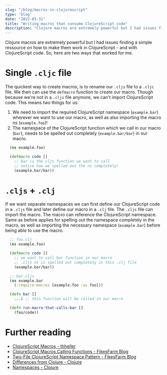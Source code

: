 ```yaml
---
slug: "/blog/macros-in-clojurescript"
type: 'blog'
date: "2022-03-31"
title: "Writing macros that consume ClojureScript code"
description: "Clojure macros are extremely powerful but I had issues finding a simple ressource on how to make them work in ClojureScript - and with ClojureScript code. So, here are two ways that worked for me."
---
```


Clojure macros are extremely powerful but I had issues finding a simple ressource on how to make them work in ClojureScript - and with ClojureScript code. So, here are two ways that worked for me.

# Single `.cljc` file
The quickest way to create macros, is to rename our `.cljs` file to a `.cljc` file. We then can use the `defmacro` function to create our macro. Though because we're not in a `.cljs` file anymore, we can't import ClojureScript code. This means two things for us:
1. We need to import the required ClojureScript namespace (`example.bar`) wherever we want to use our macro, as well as also importing the macro ns (`example.foo`)!
2. The namespace of the ClojureScript function which we call in our macro (`bar`), needs to be spelled out completely (`example.bar/bar`) in our macro.

```clojure
  (ns example.foo)

  (defmacro code []
    ;; bar is the cljs function we want to call
    ;; notice how we spelled out the ns completely!
    (example.bar/bar))
```
# `.cljs` + `.clj`
If we want separate namespaces we can first define our ClojureScript code in a `.cljs` file and later define our macro in a `.clj` file. The `.cljs` file can import the macro. The macro can reference the ClojureScript namespace. Same as before applies for spelling out the namespace completely in the macro, as well as importing the necessary namespace (`example.bar`) before being able to use the macro.
``` clojure
  ;; foo.clj
  (ns example.foo)

  (defmacro code []
    ;; we want to call bar function in our macro
    ;; .cljs ns is spelled out completely in this .clj file
    (example.bar/bar))

  ;; bar.cljs
  (ns example.bar
    (:require-macros [example.foo :as foo]))

  (defn bar []
    ...) ;; this function will be called in our macro

  (defn run-macro-that-calls-bar []
    (foo/code))
```
# Further reading
- [ClojureScript Macros - thheller](https://code.thheller.com/blog/shadow-cljs/2019/10/12/clojurescript-macros.html)
- [ClojureScript Macros Calling Functions - FikesFarm Blog](https://blog.fikesfarm.com/posts/2016-01-05-clojurescript-macros-calling-functions.html)
- [Two-File ClojureScript Namespace Pattern - FikesFarm Blog](https://blog.fikesfarm.com/posts/2018-08-12-two-file-clojurescript-namespace-pattern.html)
- [Differences from Clojure - Clojure](https://clojurescript.org/about/differences#_macros)
- [Namespaces - Clojure](https://clojurescript.org/guides/ns-forms)
